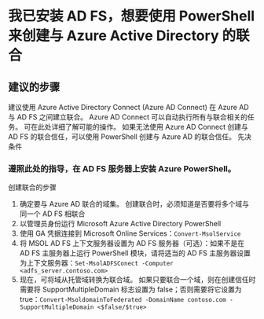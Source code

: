 <properties
    pageTitle="I have AD FS installed and want to create federation with Azure Active Directory using PowerShell"
    description="使用 PowerShell 创建与 Azure AD 的联合"
    service="microsoft.aad"
    resource="Microsoft_AAD_IAM"
    authors="billmath"
    displayOrder="3"
    selfHelpType="generic"
    supportTopicIds="32570968"
    resourceTags=""
    productPesIds="14785"
    cloudEnvironments="public"
/>




# <a name="i-have-ad-fs-installed-and-want-to-create-federation-with-azure-active-directory-using-powershell"></a>我已安装 AD FS，想要使用 PowerShell 来创建与 Azure Active Directory 的联合 

## <a name="recommended-steps"></a>**建议的步骤**

建议使用 Azure Active Directory Connect (Azure AD Connect) 在 Azure AD 与 AD FS 之间建立联合。 Azure AD Connect 可以自动执行所有与联合相关的任务。 可在此处详细了解可能的操作。 如果无法使用 Azure AD Connect 创建与 AD FS 的联合信任，可以使用 PowerShell 创建与 Azure AD 的联合信任。
先决条件 

### <a name="follow-the-guidelines-here-and-install-azure-powershell-on-ad-fs-server"></a>遵照此处的指导，在 AD FS 服务器上安装 Azure PowerShell。 
创建联合的步骤



1. 确定要与 Azure AD 联合的域集。 创建联合时，必须知道是否要将多个域与同一个 AD FS 相联合
2. 以管理员身份运行 Microsoft Azure Active Directory PowerShell
3. 使用 GA 凭据连接到 Microsoft Online Services：`Convert-MsolService`
4. 将 MSOL AD FS 上下文服务器设置为 AD FS 服务器（可选）：如果不是在 AD FS 主服务器上运行 PowerShell 模块，请将适当的 AD FS 主服务器设置为上下文服务器：`Set-MsolADFSConect -Computer <adfs_server.contoso.com>`
5. 现在，可将域从托管域转换为联合域。 如果只要联合一个域，则在创建信任时需要将 SupportMultipleDomain 标志设置为 false；否则需要将它设置为 true：`Convert-MsoldomainToFederated -DomainName contoso.com -SupportMultipleDomain <$false/$true>`

